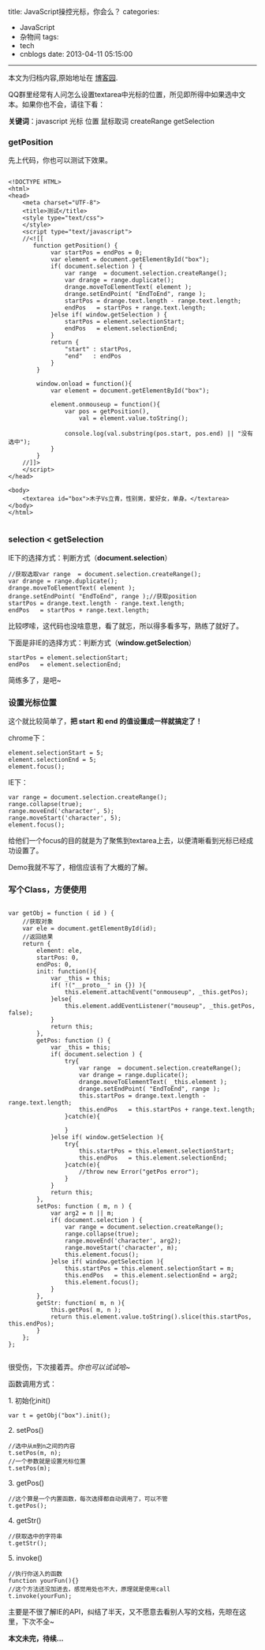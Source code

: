 title: JavaScript操控光标，你会么？
categories:
  - JavaScript
  - 杂物间
tags:
  - tech
  - cnblogs
date: 2013-04-11 05:15:00
---

<div class="history-article">本文为归档内容,原始地址在 <a href="http://www.cnblogs.com/hustskyking/archive/2013/04/11/set_and_get_cursor_position.html" target="_blank">博客园</a>.</div>

<p>QQ群里经常有人问怎么设置textarea中光标的位置，所见即所得中如果选中文本。如果你也不会，请往下看：</p>
<p><strong>关键词</strong>：javascript 光标 位置 鼠标取词 createRange getSelection</p>


<h3>getPosition</h3>
<p>先上代码，你也可以测试下效果。</p>

```这是一个Demo~

<!DOCTYPE HTML>
<html>
<head>
    <meta charset="UTF-8">
    <title>测试</title>
    <style type="text/css">
    </style>
    <script type="text/javascript">
    //<![[
       function getPosition() {
            var startPos = endPos = 0;
            var element = document.getElementById("box");
            if( document.selection ) {
                var range  = document.selection.createRange();
                var drange = range.duplicate();
                drange.moveToElementText( element );
                drange.setEndPoint( "EndToEnd", range );
                startPos = drange.text.length - range.text.length;
                endPos   = startPos + range.text.length;
            }else if( window.getSelection ) {
                startPos = element.selectionStart;
                endPos   = element.selectionEnd;
            }
            return {
                "start" : startPos,
                "end"   : endPos
            }
        }

        window.onload = function(){
            var element = document.getElementById("box");

            element.onmouseup = function(){
                var pos = getPosition(),
                    val = element.value.toString();

                console.log(val.substring(pos.start, pos.end) || "没有选中");
            }
        }
    //]]>
    </script>
</head>

<body>
    <textarea id="box">木子Vs立青，性别男，爱好女，单身。</textarea>
</body>
</html>


```

<script type="text/javascript">// <![CDATA[
function getPosition() {
  var startPos = endPos = 0;
  var element = document.getElementById("skyking-box");
  if (document.selection) {
    var range = document.selection.createRange();
    var drange = range.duplicate();
    drange.moveToElementText(element);
    drange.setEndPoint("EndToEnd", range);
    startPos = drange.text.length - range.text.length;
    endPos = startPos + range.text.length;
  } else if (window.getSelection) {
    startPos = element.selectionStart;
    endPos = element.selectionEnd;
  }
  return {
    "start": startPos,
    "end": endPos
  }
}
function log(str) {
  var lb = document.getElementById("skyking-log-box");
  lb.innerHTML = lb.innerHTML + "<br /><strong style="color: blue;">&gt;</strong> " + str;
}
function showLog() {
    var pos = getPosition(),
        val = element.value.toString();
    log(val.substring(pos.start, pos.end) || "没有选中");
};
// ]]&gt;</script>


<h3>selection <&nbsp;getSelection</h3>
<p>IE下的选择方式：判断方式（<strong>document.selection</strong>）</p>

```
//获取选取var range  = document.selection.createRange();
var drange = range.duplicate();
drange.moveToElementText( element );
drange.setEndPoint( "EndToEnd", range );//获取position
startPos = drange.text.length - range.text.length;
endPos   = startPos + range.text.length;

```

<p>比较啰嗦，这代码也没啥意思，看了就忘，所以得多看多写，熟练了就好了。</p>
<p>下面是非IE的选择方式：判断方式（<strong>window.getSelection</strong>）</p>

```
startPos = element.selectionStart;
endPos   = element.selectionEnd;

```

<p>简练多了，是吧~</p>


<h3>设置光标位置</h3>
<p>这个就比较简单了，<strong>把 start 和 end 的值设置成一样就搞定了！</strong></p>
<p>chrome下：</p>

```
element.selectionStart = 5;
element.selectionEnd = 5;
element.focus();

```

<p>IE下：</p>

```
var range = document.selection.createRange();
range.collapse(true);
range.moveEnd('character', 5);
range.moveStart('character', 5);
element.focus();

```

<p>给他们一个focus的目的就是为了聚焦到textarea上去，以便清晰看到光标已经成功设置了。</p>
<p>Demo我就不写了，相信应该有了大概的了解。</p>


<h3>写个Class，方便使用</h3>

```chrome下测试没问题，IE下，哎。。搞了半天，还是不兼容

var getObj = function ( id ) {
    //获取对象
    var ele = document.getElementById(id);
    //返回结果
    return {
        element: ele,
        startPos: 0,
        endPos: 0,
        init: function(){
            var _this = this;
            if( !("__proto__" in {}) ){
                this.element.attachEvent("onmouseup", _this.getPos);
            }else{
                this.element.addEventListener("mouseup", _this.getPos, false);
            }
            return this;
        },
        getPos: function () {
            var _this = this;
            if( document.selection ) {
                try{
                    var range  = document.selection.createRange();
                    var drange = range.duplicate();
                    drange.moveToElementText( _this.element );
                    drange.setEndPoint( "EndToEnd", range );
                    this.startPos = drange.text.length - range.text.length;
                    this.endPos   = this.startPos + range.text.length;
                }catch(e){

                }
            }else if( window.getSelection ){
                try{
                    this.startPos = this.element.selectionStart;
                    this.endPos   = this.element.selectionEnd;
                }catch(e){
                    //throw new Error("getPos error");
                }
            }
            return this;
        },
        setPos: function ( m, n ) {
            var arg2 = n || m;
            if( document.selection ) {
                var range = document.selection.createRange();
                range.collapse(true);
                range.moveEnd('character', arg2);
                range.moveStart('character', m);
                this.element.focus();
            }else if( window.getSelection ){
                this.startPos = this.element.selectionStart = m;
                this.endPos   = this.element.selectionEnd = arg2;
                this.element.focus();
            }
        },
        getStr: function( m, n ){
            this.getPos( m, n );
            return this.element.value.toString().slice(this.startPos, this.endPos);
        }
    };
};


```

<p>很受伤，下次接着弄。<em>你也可以试试哈~</em></p>
<p>函数调用方式：</p>
<p>1. 初始化init()</p>

```
var t = getObj("box").init();

```

<p>2. setPos()</p>

```
//选中从m到n之间的内容
t.setPos(m, n);
//一个参数就是设置光标位置
t.setPos(m);

```

<p>3. getPos()</p>

```
//这个算是一个内置函数，每次选择都自动调用了，可以不管
t.getPos();

```

<p>4. getStr()</p>

```
//获取选中的字符串
t.getStr();

```

<p>5. invoke()</p>

```
//执行你送入的函数
function yourFun(){}
//这个方法还没加进去，感觉用处也不大，原理就是使用call
t.invoke(yourFun);

```



<p>主要是不很了解IE的API，纠结了半天，又不愿意去看别人写的文档，先晾在这里，下次不全~</p>
<p><strong>本文未完，待续...</strong></p>